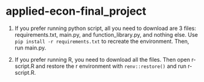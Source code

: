 # applied-econ-final_project

1. If you prefer running python script, all you need to download are 3 files: requirements.txt, main.py, and function_library.py, and nothing else. Use ```pip install -r requirements.txt``` to recreate the environment. Then, run main.py. 

2. If you prefer running R, you need to download all the files. Then open r-script.R and restore the r environment with 
```renv::restore()```  and run r-script.R. 
